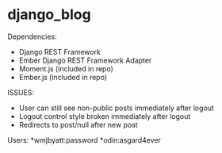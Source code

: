 django_blog
===========

Dependencies:
* Django REST Framework
* Ember Django REST Framework Adapter
* Moment.js (included in repo)
* Ember.js (included in repo)

ISSUES:
* User can still see non-public posts immediately after logout
* Logout control style broken immediately after logout
* Redirects to post/null after new post

Users:
*wmjbyatt:password
*odin:asgard4ever

